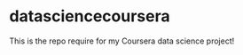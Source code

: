 datasciencecoursera
===================

This is the repo require for my Coursera data science project! 
